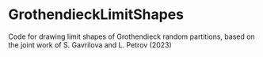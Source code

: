 # GrothendieckLimitShapes
Code for drawing limit shapes of Grothendieck random partitions, based on the joint work of S. Gavrilova and L. Petrov (2023)
